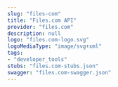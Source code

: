 ```yaml
---
slug: "files-com"
title: "Files.com API"
provider: "files.com"
description: null
logo: "files.com-logo.svg"
logoMediaType: "image/svg+xml"
tags:
- "developer_tools"
stubs: "files.com-stubs.json"
swagger: "files.com-swagger.json"
---
```

